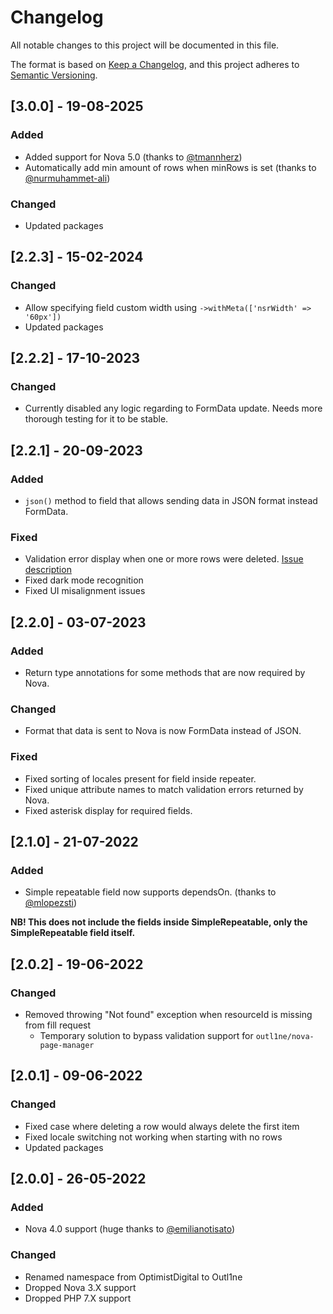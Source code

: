 # Changelog

All notable changes to this project will be documented in this file.

The format is based on [Keep a Changelog](https://keepachangelog.com/en/1.0.0/),
and this project adheres to [Semantic Versioning](https://semver.org/spec/v2.0.0.html).

## [3.0.0] - 19-08-2025

### Added

- Added support for Nova 5.0 (thanks to [@tmannherz](https://github.com/tmannherz))
- Automatically add min amount of rows when minRows is set (thanks to [@nurmuhammet-ali](https://github.com/nurmuhammet-ali))

### Changed

- Updated packages

## [2.2.3] - 15-02-2024

### Changed

- Allow specifying field custom width using `->withMeta(['nsrWidth' => '60px'])`
- Updated packages

## [2.2.2] - 17-10-2023

### Changed

- Currently disabled any logic regarding to FormData update. Needs more thorough testing for it to be stable.

## [2.2.1] - 20-09-2023

### Added

- `json()` method to field that allows sending data in JSON format instead FormData.

### Fixed

- Validation error display when one or more rows were deleted. [Issue description](https://github.com/outl1ne/nova-simple-repeatable/issues/52)
- Fixed dark mode recognition
- Fixed UI misalignment issues

## [2.2.0] - 03-07-2023

### Added

- Return type annotations for some methods that are now required by Nova.

### Changed

- Format that data is sent to Nova is now FormData instead of JSON.

### Fixed

- Fixed sorting of locales present for field inside repeater.
- Fixed unique attribute names to match validation errors returned by Nova.
- Fixed asterisk display for required fields.

## [2.1.0] - 21-07-2022

### Added

- Simple repeatable field now supports dependsOn. (thanks to [@mlopezsti](https://github.com/mlopezsti))

**NB! This does not include the fields inside SimpleRepeatable, only the SimpleRepeatable field itself.**

## [2.0.2] - 19-06-2022

### Changed

- Removed throwing "Not found" exception when resourceId is missing from fill request
  - Temporary solution to bypass validation support for `outl1ne/nova-page-manager`

## [2.0.1] - 09-06-2022

### Changed

- Fixed case where deleting a row would always delete the first item
- Fixed locale switching not working when starting with no rows
- Updated packages

## [2.0.0] - 26-05-2022

### Added

- Nova 4.0 support (huge thanks to [@emilianotisato](https://github.com/emilianotisato))

### Changed

- Renamed namespace from OptimistDigital to Outl1ne
- Dropped Nova 3.X support
- Dropped PHP 7.X support
